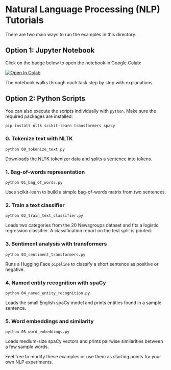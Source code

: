 # Natural Language Processing (NLP) Tutorials

There are two main ways to run the examples in this directory:

## Option 1: Jupyter Notebook

Click on the badge below to open the notebook in Google Colab:

[![Open In Colab](https://colab.research.google.com/assets/colab-badge.svg)](https://colab.research.google.com/github/Girish-Krishnan/ECE-SIPP-Python-ML/blob/main/3_NLP_Tutorials/nlp_tutorials.ipynb)

The notebook walks through each task step by step with explanations.

## Option 2: Python Scripts

You can also execute the scripts individually with `python`. Make sure the required packages are installed:

```bash
pip install nltk scikit-learn transformers spacy
```

### 0. Tokenize text with NLTK
`python 00_tokenize_text.py`

Downloads the NLTK tokenizer data and splits a sentence into tokens.

### 1. Bag-of-words representation
`python 01_bag_of_words.py`

Uses scikit-learn to build a simple bag-of-words matrix from two sentences.

### 2. Train a text classifier
`python 02_train_text_classifier.py`

Loads two categories from the 20 Newsgroups dataset and fits a logistic regression classifier. A classification report on the test split is printed.

### 3. Sentiment analysis with transformers
`python 03_sentiment_transformers.py`

Runs a Hugging Face `pipeline` to classify a short sentence as positive or negative.

### 4. Named entity recognition with spaCy
`python 04_named_entity_recognition.py`

Loads the small English spaCy model and prints entities found in a sample sentence.

### 5. Word embeddings and similarity
`python 05_word_embeddings.py`

Loads medium-size spaCy vectors and prints pairwise similarities between a few sample words.

Feel free to modify these examples or use them as starting points for your own NLP experiments.
